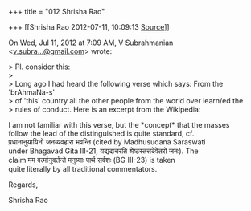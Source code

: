 +++
title = "012 Shrisha Rao"

+++
[[Shrisha Rao	2012-07-11, 10:09:13 [Source](https://groups.google.com/g/bvparishat/c/mC_p4qfuA1Q)]]



On Wed, Jul 11, 2012 at 7:09 AM, V Subrahmanian  
\<[v.subra...@gmail.com]()\> wrote:

\> Pl. consider this:  
\>  
\> Long ago I had heard the following verse which says: From the 'brAhmaNa-s'  
\> of 'this' country all the other people from the world over learn/ed the  
\> rules of conduct. Here is an excerpt from the Wikipedia:

I am not familiar with this verse, but the \*concept\* that the masses  
follow the lead of the distinguished is quite standard, cf.  
प्रधानानुयायिनो जनव्यवहारा भवन्ति (cited by Madhusudana Saraswati  
under Bhagavad Gita III-21, यद्यदाचरति श्रेष्ठस्तत्तदेवेतरो जनः). The  
claim मम वर्त्मानुवर्तन्ते मनुष्याः पार्थ सर्वशः (BG III-23) is taken  
quite literally by all traditional commentators.

Regards,

Shrisha Rao  

